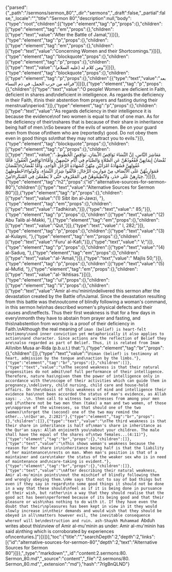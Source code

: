 {"parsed":{"_path":"/sermons/sermon_80","_dir":"sermons","_draft":false,"_partial":false,"_locale":"","title":"Sermon 80","description":null,"body":{"type":"root","children":[{"type":"element","tag":"p","props":{},"children":[{"type":"element","tag":"em","props":{},"children":[{"type":"text","value":"After the Battle of Jamal,"}]}]},{"type":"element","tag":"p","props":{},"children":[{"type":"element","tag":"em","props":{},"children":[{"type":"text","value":"Concerning Women and their Shortcomings."}]}]},{"type":"element","tag":"blockquote","props":{},"children":[{"type":"element","tag":"p","props":{},"children":[{"type":"text","value":"ومن كلام له (عليه السلام)"}]}]},{"type":"element","tag":"blockquote","props":{},"children":[{"type":"element","tag":"p","props":{},"children":[{"type":"text","value":"بعد فراغه من حرب الجمل، في ذم النساء"}]}]},{"type":"element","tag":"p","props":{},"children":[{"type":"text","value":"O people! Women are deficient in Faith, deficient in shares and\ndeficient in intelligence. As regards the deficiency in their Faith, it\nis their abstention from prayers and fasting during their menstrual\nperiod."}]},{"type":"element","tag":"p","props":{},"children":[{"type":"text","value":"As regards deficiency in their intelligence it is because the evidence\nof two women is equal to that of one man. As for the deficiency of their\nshares that is because of their share in inheritance being half of men.\nSo beware of the evils of women. Be on your guard even from those of\nthem who are (reportedly) good. Do not obey them even in good things so\nthat they may not attract you to evils."}]},{"type":"element","tag":"blockquote","props":{},"children":[{"type":"element","tag":"p","props":{},"children":[{"type":"text","value":"مَعَاشِرَ النَّاسِ، إِنَّ النِّسَاءَ نَوَاقِصُ الاْيمَانِ، نَوَاقِصُ الْحُظُوظِ، نَوَاقِصُ الْعُقُولِ: فَأَمَّا\nنُقْصَانُ إِيمَانِهِنَّ فَقُعُودُهُنَّ عَنِ الصَّلاةِ وَالصِّيَامِ فِي أَيَّامِ حَيْضِهِنَّ، وَأَمَّا نُقْصَانُ\nعُقُولِهِنَّ فَشَهَادَةُ امْرَأَتَيْنِ مِنْهُنّ كَشَهَادَةِ الرَّجُلِ الْوَاحِدِ، وَأَمَّا نُقْصَانُ حُظُوظِهِنَّ\nفَمَوَارِيثُهُنَّ عَلَى الاْنْصَافِ مِنْ مَوارِيثِ الرِّجَالِ; فَاتَّقُوا شِرَارَ النِّسَاءِ، وَكُونُوا مِنْ\nخِيَارِهِنَّ عَلَى حَذَر، وَلاَتُطِيعُوهُنَّ فِي المَعْرُوفِ حَتَّى لاَ يَطْمَعْنَ فِي المُنكَرِ."}]}]},{"type":"element","tag":"h2","props":{"id":"alternative-sources-for-sermon-80"},"children":[{"type":"text","value":"Alternative Sources for Sermon 80"}]},{"type":"element","tag":"p","props":{},"children":[{"type":"text","value":"(1) Sibt ibn al-Jawzi, "},{"type":"element","tag":"em","props":{},"children":[{"type":"text","value":"Tadhkirah,"}]},{"type":"text","value":" 85;"}]},{"type":"element","tag":"p","props":{},"children":[{"type":"text","value":"(2) Abu Talib al-Makki, "},{"type":"element","tag":"em","props":{},"children":[{"type":"text","value":"Qut,"}]},{"type":"text","value":" I, 282;"}]},{"type":"element","tag":"p","props":{},"children":[{"type":"text","value":"(3) al-Kulayni, "},{"type":"element","tag":"em","props":{},"children":[{"type":"text","value":"Furu' al-Kafi,"}]},{"type":"text","value":" V;"}]},{"type":"element","tag":"p","props":{},"children":[{"type":"text","value":"(4) al-Saduq, "},{"type":"element","tag":"em","props":{},"children":[{"type":"text","value":"al-'Amali,"}]},{"type":"text","value":" Majlis 50;"}]},{"type":"element","tag":"p","props":{},"children":[{"type":"text","value":"(5) al-Mufid, "},{"type":"element","tag":"em","props":{},"children":[{"type":"text","value":"al-'Ikhtisas."}]}]},{"type":"element","tag":"ul","props":{},"children":[{"type":"element","tag":"li","props":{},"children":[{"type":"text","value":"Amir al-mu'minin\ndelivered this sermon after the devastation created by the Battle of\nJamal. Since the devastation resulting from this battle was the\noutcome of blindly following a woman's command, in this sermon he\nhas described women's physical defects and their causes and\neffects. Thus their first weakness is that for a few days in every\nmonth they have to abstain from prayer and fasting, and this\nabstention from worship is a proof of their deficiency in Faith.\nAlthough the real meaning of `iman (belief) is heart-felt testimony\nand inner conviction yet metaphorically it also applies to action\nand character. Since actions are the reflection of Belief they are\nalso regarded as part of Belief. Thus, it is related from Imam `Ali\nibn Musa ar-Rida (p.b.u.t.) that:"},{"type":"element","tag":"br","props":{},"children":[]},{"type":"text","value":"\n`iman (belief) is testimony at heart, admission by the tongue and\naction by the limbs."},{"type":"element","tag":"br","props":{},"children":[]},{"type":"text","value":"\nThe second weakness is that their natural propensities do not admit\nof full performance of their intelligence. Therefore, nature has\ngiven them the power of intelligence only in accordance with the\nscope of their activities which can guide them in pregnancy,\ndelivery, child nursing, child care and house-hold affairs. On the\nbasis of this weakness of mind and intelligence their evidence has\nnot been accorded the status of man's evidence, as Allah says: . .\n. then call to witness two witnesses from among your men and if\nthere not be two men then (take) a man and two women, of those ye\napprove of the witnesses, so that should one of the two (women)\nforget the (second) one of the two may remind the other...\n(Qur'an, 2:282)"},{"type":"element","tag":"br","props":{},"children":[]},{"type":"text","value":"\nThe third weakness is that their share in inheritance is half of\nman's share in inheritance as the Qur'an says: Allah enjoineth you\nabout your children. The male shall have the equal of the shares of\ntwo females...(4:11)"},{"type":"element","tag":"br","props":{},"children":[]},{"type":"text","value":"\nThis shows woman's weakness because the reason for her share in\ninheritance being half is that the liability of her maintenance\nrests on man. When man's position is that of a maintainer and care\ntaker the status of the weaker sex who is in need of maintenance and\ncare-taking is evident."},{"type":"element","tag":"br","props":{},"children":[]},{"type":"text","value":"\nAfter describing their natural weakness, Amir al-mu'minin points\nout the mischief of blindly following them and wrongly obeying them.\nHe says that not to say of bad things but even if they say in regard\nto some good things it should not be done in a way that these should\nfeel as if it is being done in pursuance of their wish, but rather\nin a way that they should realise that the good act has been\nperformed because of its being good and that their pleasure or wish\nhas nothing to do with it. If they have even the doubt that their\npleasures has been kept in view in it they would slowly increase in\ntheir demands and would wish that they should be obeyed in all\nmatters however evil, the inevitable consequence whereof will be\ndestruction and ruin. ash-Shaykh Muhammad `Abduh writes about this\nview of Amir al-mu'minin as under: Amir al-mu'minin has said a\nthing which is corroborated by experiences of\ncenturies.]"}]}]}],"toc":{"title":"","searchDepth":2,"depth":2,"links":[{"id":"alternative-sources-for-sermon-80","depth":2,"text":"Alternative Sources for Sermon 80"}]}},"_type":"markdown","_id":"content:2.sermons:80. Sermon_80.md","_source":"content","_file":"2.sermons/80. Sermon_80.md","_extension":"md"},"hash":"7rlgBnQLND"}